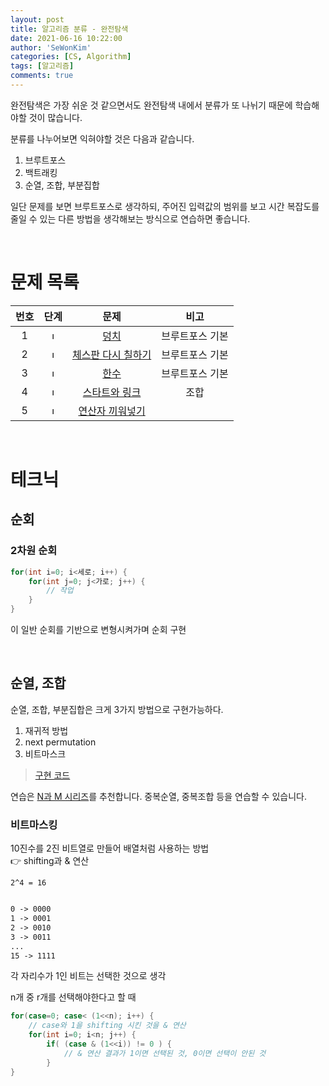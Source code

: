 ```yaml
---
layout: post
title: 알고리즘 분류 - 완전탐색
date: 2021-06-16 10:22:00
author: 'SeWonKim'
categories: [CS, Algorithm]
tags: [알고리즘]
comments: true
---
```


완전탐색은 가장 쉬운 것 같으면서도 완전탐색 내에서 분류가 또 나뉘기 때문에 학습해야할 것이 많습니다. 

분류를 나누어보면 익혀야할 것은 다음과 같습니다.

1. 브루트포스
2. 백트래킹
3. 순열, 조합, 부분집합


일단 문제를 보면 브루트포스로 생각하되, 주어진 입력값의 범위를 보고 시간 복잡도를 줄일 수 있는 다른 방법을 생각해보는 방식으로 연습하면 좋습니다.

&nbsp;

# 문제 목록

| 번호  |                                                                   단계                                                                    |                            문제                            |      비고       |
| :---: | :---------------------------------------------------------------------------------------------------------------------------------------: | :--------------------------------------------------------: | :-------------: |
|   1   | <img width="12" alt="level5" src="https://user-images.githubusercontent.com/30452963/120666450-91e25f80-c4c7-11eb-9143-49b6c64a26f9.png"> |        [덩치](https://www.acmicpc.net/problem/7568)        | 브루트포스 기본 |
|   2   | <img width="12" alt="level5" src="https://user-images.githubusercontent.com/30452963/120666450-91e25f80-c4c7-11eb-9143-49b6c64a26f9.png"> | [체스판 다시 칠하기](https://www.acmicpc.net/problem/1018) | 브루트포스 기본 |
|   3   | <img width="12" alt="level4" src="https://user-images.githubusercontent.com/30452963/120667184-35cc0b00-c4c8-11eb-9371-29ac5831eba6.png"> |        [한수](https://www.acmicpc.net/problem/1065)        | 브루트포스 기본 |
|   4   |                           <img width="12" alt="level3" src="https://d2gd6pc034wcta.cloudfront.net/tier/8.svg">                            |   [스타트와 링크](https://www.acmicpc.net/problem/14889)   |      조합       |
|   5   |                           <img width="12" alt="level1" src="https://d2gd6pc034wcta.cloudfront.net/tier/10.svg">                           |  [연산자 끼워넣기](https://www.acmicpc.net/problem/14888)  |                 |




&nbsp;

# 테크닉

## 순회

### 2차원 순회

```java
for(int i=0; i<세로; i++) {
    for(int j=0; j<가로; j++) {
        // 작업
    }
}
```

이 일반 순회를 기반으로 변형시켜가며 순회 구현

&nbsp;

## 순열, 조합

순열, 조합, 부분집합은 크게 3가지 방법으로 구현가능하다.

1. 재귀적 방법
2. next permutation
3. 비트마스크

> [구현 코드](https://sewonkimm.github.io/cs/algorithm/2020/08/26/com,perm.html)

연습은 [N과 M 시리즈](https://sewonkimm.github.io/cs/algorithm/2020/03/19/NM.html)를 추천합니다. 중복순열, 중복조합 등을 연습할 수 있습니다.

### 비트마스킹

10진수를 2진 비트열로 만들어 배열처럼 사용하는 방법       
👉 shifting과 & 연산

`2^4 = 16`

```markdown

0 -> 0000
1 -> 0001
2 -> 0010
3 -> 0011
...
15 -> 1111

```

각 자리수가 1인 비트는 선택한 것으로 생각 

n개 중 r개를 선택해야한다고 할 때

```java
for(case=0; case< (1<<n); i++) {
    // case와 1을 shifting 시킨 것을 & 연산
	for(int i=0; i<n; j++) {
		if( (case & (1<<i)) != 0 ) {
            // & 연산 결과가 1이면 선택된 것, 0이면 선택이 안된 것
        }
}
```

